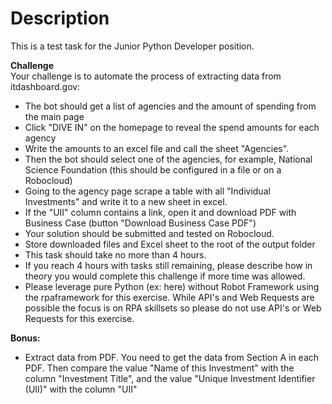 # Description
This is a test task for the Junior Python Developer position.

**Challenge**\
Your challenge is to automate the process of extracting data from itdashboard.gov:
- The bot should get a list of agencies and the amount of spending from the main page
- Click "DIVE IN" on the homepage to reveal the spend amounts for each agency
- Write the amounts to an excel file and call the sheet "Agencies".
- Then the bot should select one of the agencies, for example, National Science Foundation (this should be configured in a file or on a Robocloud)
- Going to the agency page scrape a table with all "Individual Investments" and write it to a new sheet in excel.
- If the "UII" column contains a link, open it and download PDF with Business Case (button "Download Business Case PDF")
- Your solution should be submitted and tested on Robocloud.
- Store downloaded files and Excel sheet to the root of the output folder
- This task should take no more than 4 hours.
- If you reach 4 hours with tasks still remaining, please describe how in theory you would complete this challenge if more time was allowed.
- Please leverage pure Python (ex: here) without Robot Framework using the rpaframework for this exercise. While API's and Web Requests are possible the focus is on RPA skillsets so please do not use API's or Web Requests for this exercise.
  
**Bonus:**
- Extract data from PDF. You need to get the data from Section A in each PDF. Then compare the value "Name of this Investment" with the column "Investment Title", and the value "Unique Investment Identifier (UII)" with the column "UII"
